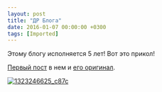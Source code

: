 ```yaml
---
layout: post
title: "ДР Блога"
date: 2016-01-07 00:00:00 +0300
tags: [Imported]
---
```


Этому блогу исполняется 5 лет! Вот это прикол!

[Первый пост](https://blog.alexeyev.me/2011/01/ya-obitayu-i-v-seti/ "Я обитаю и в сети") в нем и [его оригинал](http://vlaim.tumblr.com/post/2638043916/%D1%8F-%D0%BE%D0%B1%D0%B8%D1%82%D0%B0%D1%8E-%D0%B8-%D0%B2-%D1%81%D0%B5%D1%82%D0%B8).

[![1323246625_c87c](https://vlaim.s3.amazonaws.com/uploads/2016/01/1323246625_c87c.jpg)](https://vlaim.s3.amazonaws.com/uploads/2016/01/1323246625_c87c.jpg)